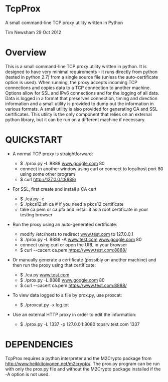 TcpProx
=======

A small command-line TCP proxy utility written in Python

Tim Newsham <tim at isecpartners dot com>
29 Oct 2012



Overview
=======

This is a small command-line TCP proxy utility written in python.
It is designed to have very minimal requirements - it runs
directly from python (tested in python 2.7) from a single source
file (unless the auto-certificate option is used). When running, 
the proxy accepts incoming TCP connections and copies data to a TCP 
connection to another machine.  Options allow for SSL and IPv6 
connections and for the logging of all data.  Data is logged in 
a format that preserves connection, timing and direction 
information and a small utility is provided to dump out the 
information in various formats. A small utility is also provided 
for generating CA and SSL certificates. This utility is the only 
component that relies on an external python library, but it can 
be run on a different machine if necessary.


QUICKSTART
=======

- A normal TCP proxy is straightforward:
   - $ ./prox.py -L 8888 www.google.com 80
   - connect in another window using curl
     or connect to localhost port 80 using some other program
   - $ curl http://127.0.0.1:8888/

- For SSL, first create and install a CA cert
   - $ ./ca.py -c
   - $ ./pkcs12.sh ca      # if you need a pkcs12 certificate
   - take ca.pem or ca.pfx and install it as a root
     certificate in your testing browser

- Run the proxy using an auto-generated certificate:
   - modify /etc/hosts to redirect www.test.com to 127.0.0.1
   - $ ./prox.py -L 8888 -A www.test.com www.google.com 80
   - connect using curl or open the URL in your browser
   - $ curl --cacert ca.pem https://www.test.com:8888/


- Or manually generate a certificate (possibly on another machine)
  and then run the proxy using that certificate:
   - $ ./ca.py www.test.com
   - $ ./prox.py -L 8888 www.google.com 80
   - $ curl --cacert ca.pem https://www.test.com:8888/

- To view data logged to a file by prox.py, use proxcat:
   - $ ./proxcat.py -x log.txt

- Use an external HTTP proxy in order to edit the information:
   - $ ./prox.py -L 1337 -p 127.0.0.1:8080 tcpsrv.test.com 1337 

DEPENDENCIES
=======

TcpProx requires a python interpreter and the M2Crypto package
from http://www.heikkitoivonen.net/m2crypto/. The prox.py
program can be run with only the prox.py file and without the
M2Crypto package installed if the -A option is not used.


